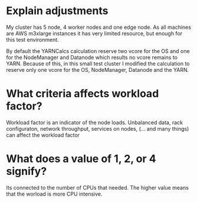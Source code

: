 # Explain adjustments

My cluster has 5 node, 4 worker nodes and one edge node.
As all machines are AWS m3xlarge instances it has very limited resource, but enough for this test environment.

By default the YARNCalcs calculation reserve two vcore for the OS and one for the NodeManager and Datanode which results no vcore remains to YARN.
Because of this, in this small test cluster I modified the calculation to reserve only one vcore for the OS, NodeManager, Datanode and the YARN.

# What criteria affects workload factor? 
Workload factor is an indicator of the node loads. Unbalanced data, rack configuraton, network throughput, services on nodes, (... and many things) can affect the workload factor

# What does a value of 1, 2, or 4 signify?
Its connected to the number of CPUs that needed. The higher value means that the worload is more CPU intensive.